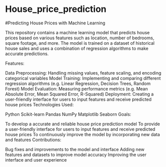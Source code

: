 # House_price_prediction

#Predicting House Prices with Machine Learning

This repository contains a machine learning model that predicts house prices based on various features such as location, number of bedrooms, square footage, and more. The model is trained on a dataset of historical house sales and uses a combination of regression algorithms to make accurate predictions.

Features:

Data Preprocessing: Handling missing values, feature scaling, and encoding categorical variables
Model Training: Implementing and comparing different regression algorithms (e.g. Linear Regression, Decision Trees, Random Forest)
Model Evaluation: Measuring performance metrics (e.g. Mean Absolute Error, Mean Squared Error, R-Squared)
Deployment: Creating a user-friendly interface for users to input features and receive predicted house prices
Technologies Used:

Python
Scikit-learn
Pandas
NumPy
Matplotlib
Seaborn
Goals:

To develop a accurate and reliable house price prediction model
To provide a user-friendly interface for users to input features and receive predicted house prices
To continuously improve the model by incorporating new data and features
Contributions:

Bug fixes and improvements to the model and interface
Adding new features and datasets to improve model accuracy
Improving the user interface and user experience
